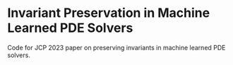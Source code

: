 # Invariant Preservation in Machine Learned PDE Solvers
Code for JCP 2023 paper on preserving invariants in machine learned PDE solvers.
